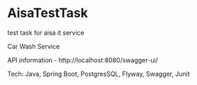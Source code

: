 # AisaTestTask
test task for aisa it service

Car Wash Service

API information - http://localhost:8080/swagger-ui/

Tech: Java, Spring Boot, PostgresSQL, Flyway, Swagger, Junit

